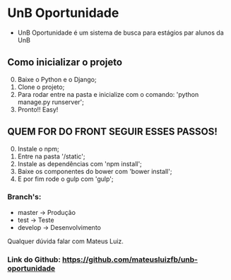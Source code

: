 # UnB Oportunidade
- UnB Oportunidade é um sistema de busca para estágios par alunos da UnB

## Como inicializar o projeto

0. Baixe o Python e o Django;
1. Clone o projeto;
2. Para rodar entre na pasta e inicialize com o comando: 'python manage.py runserver';
3. Pronto!! Easy!

## QUEM FOR DO FRONT SEGUIR ESSES PASSOS!

0. Instale o npm;
1. Entre na pasta '/static';
2. Instale as dependências com 'npm install';
3. Baixe os componentes do bower com 'bower install';
4. E por fim rode o gulp com 'gulp';


### Branch's:

- master -> Produção
- test -> Teste
- develop -> Desenvolvimento

Qualquer dúvida falar com Mateus Luiz.

### Link do Github: https://github.com/mateusluizfb/unb-oportunidade
